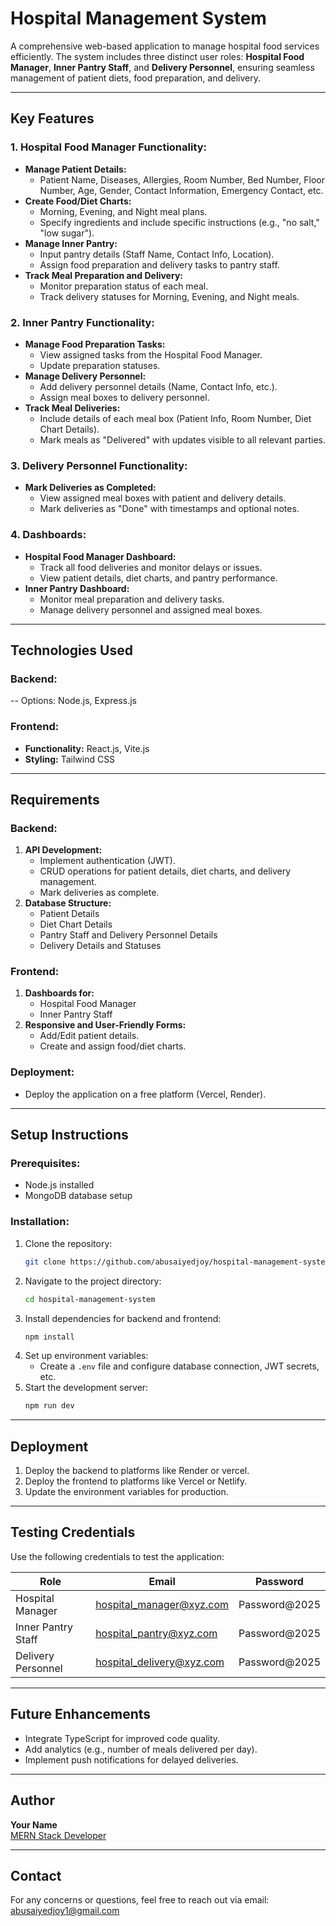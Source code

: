 # Hospital Management System

A comprehensive web-based application to manage hospital food services efficiently. The system includes three distinct user roles: **Hospital Food Manager**, **Inner Pantry Staff**, and **Delivery Personnel**, ensuring seamless management of patient diets, food preparation, and delivery.

---

## Key Features

### 1. Hospital Food Manager Functionality:
- **Manage Patient Details:**
  - Patient Name, Diseases, Allergies, Room Number, Bed Number, Floor Number, Age, Gender, Contact Information, Emergency Contact, etc.
- **Create Food/Diet Charts:**
  - Morning, Evening, and Night meal plans.
  - Specify ingredients and include specific instructions (e.g., "no salt," "low sugar").
- **Manage Inner Pantry:**
  - Input pantry details (Staff Name, Contact Info, Location).
  - Assign food preparation and delivery tasks to pantry staff.
- **Track Meal Preparation and Delivery:**
  - Monitor preparation status of each meal.
  - Track delivery statuses for Morning, Evening, and Night meals.

### 2. Inner Pantry Functionality:
- **Manage Food Preparation Tasks:**
  - View assigned tasks from the Hospital Food Manager.
  - Update preparation statuses.
- **Manage Delivery Personnel:**
  - Add delivery personnel details (Name, Contact Info, etc.).
  - Assign meal boxes to delivery personnel.
- **Track Meal Deliveries:**
  - Include details of each meal box (Patient Info, Room Number, Diet Chart Details).
  - Mark meals as "Delivered" with updates visible to all relevant parties.

### 3. Delivery Personnel Functionality:
- **Mark Deliveries as Completed:**
  - View assigned meal boxes with patient and delivery details.
  - Mark deliveries as "Done" with timestamps and optional notes.

### 4. Dashboards:
- **Hospital Food Manager Dashboard:**
  - Track all food deliveries and monitor delays or issues.
  - View patient details, diet charts, and pantry performance.
- **Inner Pantry Dashboard:**
  - Monitor meal preparation and delivery tasks.
  - Manage delivery personnel and assigned meal boxes.

---

## Technologies Used

### Backend:
-- Options: Node.js, Express.js

### Frontend:
- **Functionality:** React.js, Vite.js
- **Styling:** Tailwind CSS

---

## Requirements

### Backend:
1. **API Development:**
   - Implement authentication (JWT).
   - CRUD operations for patient details, diet charts, and delivery management.
   - Mark deliveries as complete.
2. **Database Structure:**
   - Patient Details
   - Diet Chart Details
   - Pantry Staff and Delivery Personnel Details
   - Delivery Details and Statuses

### Frontend:
1. **Dashboards for:**
   - Hospital Food Manager
   - Inner Pantry Staff
2. **Responsive and User-Friendly Forms:**
   - Add/Edit patient details.
   - Create and assign food/diet charts.

### Deployment:
- Deploy the application on a free platform (Vercel, Render).

---

## Setup Instructions

### Prerequisites:
- Node.js installed
- MongoDB database setup

### Installation:
1. Clone the repository:
   ```bash
   git clone https://github.com/abusaiyedjoy/hospital-management-system.git
   ```
2. Navigate to the project directory:
   ```bash
   cd hospital-management-system
   ```
3. Install dependencies for backend and frontend:
   ```bash
   npm install
   ```
4. Set up environment variables:
   - Create a `.env` file and configure database connection, JWT secrets, etc.
5. Start the development server:
   ```bash
   npm run dev
   ```

---

## Deployment

1. Deploy the backend to platforms like Render or vercel.
2. Deploy the frontend to platforms like Vercel or Netlify.
3. Update the environment variables for production.

---

## Testing Credentials

Use the following credentials to test the application:

| Role                 | Email                          | Password     |
|----------------------|--------------------------------|--------------|
| Hospital Manager     | hospital_manager@xyz.com      | Password@2025 |
| Inner Pantry Staff   | hospital_pantry@xyz.com       | Password@2025 |
| Delivery Personnel   | hospital_delivery@xyz.com     | Password@2025 |

---

## Future Enhancements
- Integrate TypeScript for improved code quality.
- Add analytics (e.g., number of meals delivered per day).
- Implement push notifications for delayed deliveries.

---

## Author
**Your Name**  
[MERN Stack Developer](https://abusaiyedjoy.netlify.app)

---

## Contact
For any concerns or questions, feel free to reach out via email: abusaiyedjoy1@gmail.com
